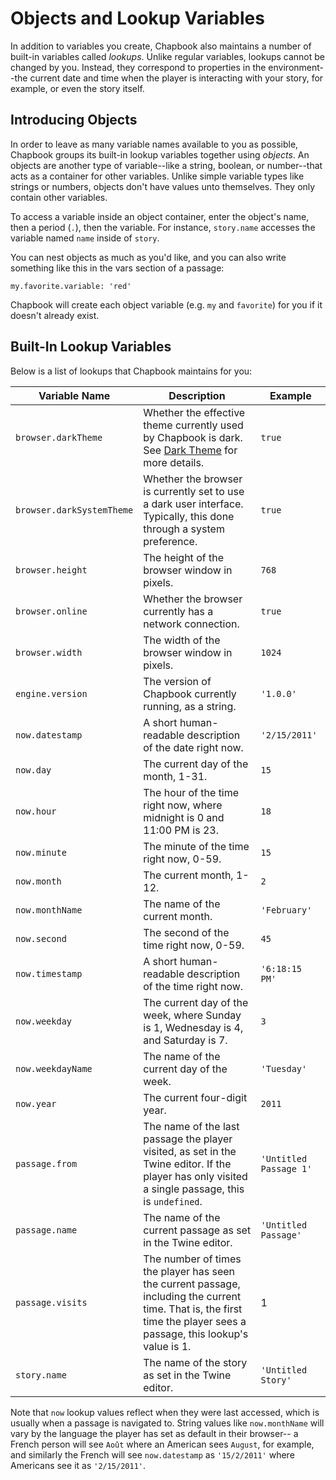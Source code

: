 # Objects and Lookup Variables

In addition to variables you create, Chapbook also maintains a number of
built-in variables called _lookups_. Unlike regular variables, lookups cannot be
changed by you. Instead, they correspond to properties in the environment--the
current date and time when the player is interacting with your story, for
example, or even the story itself.

## Introducing Objects

In order to leave as many variable names available to you as possible, Chapbook
groups its built-in lookup variables together using _objects_. An objects are
another type of variable--like a string, boolean, or number--that acts as a
container for other variables. Unlike simple variable types like strings or
numbers, objects don't have values unto themselves. They only contain other
variables.

To access a variable inside an object container, enter the object's name, then a
period (`.`), then the variable. For instance, `story.name` accesses the
variable named `name` inside of `story`.

You can nest objects as much as you'd like, and you can also write something
like this in the vars section of a passage:

```
my.favorite.variable: 'red'
```

Chapbook will create each object variable (e.g. `my` and `favorite`) for you if
it doesn't already exist.

## Built-In Lookup Variables

Below is a list of lookups that Chapbook maintains for you:

| Variable Name             | Description                                                                                                                                                           | Example                |
| ------------------------- | --------------------------------------------------------------------------------------------------------------------------------------------------------------------- | ---------------------- |
| `browser.darkTheme`       | Whether the effective theme currently used by Chapbook is dark. See [Dark Theme](../style/dark-theme.html) for more details.                                          | `true`                 |
| `browser.darkSystemTheme` | Whether the browser is currently set to use a dark user interface. Typically, this done through a system preference.                                                  | `true`                 |
| `browser.height`          | The height of the browser window in pixels.                                                                                                                           | `768`                  |
| `browser.online`          | Whether the browser currently has a network connection.                                                                                                               | `true`                 |
| `browser.width`           | The width of the browser window in pixels.                                                                                                                            | `1024`                 |
| `engine.version`          | The version of Chapbook currently running, as a string.                                                                                                               | `'1.0.0'`              |
| `now.datestamp`           | A short human-readable description of the date right now.                                                                                                             | `'2/15/2011'`          |
| `now.day`                 | The current day of the month, 1-31.                                                                                                                                   | `15`                   |
| `now.hour`                | The hour of the time right now, where midnight is 0 and 11:00 PM is 23.                                                                                               | `18`                   |
| `now.minute`              | The minute of the time right now, 0-59.                                                                                                                               | `15`                   |
| `now.month`               | The current month, 1-12.                                                                                                                                              | `2`                    |
| `now.monthName`           | The name of the current month.                                                                                                                                        | `'February'`           |
| `now.second`              | The second of the time right now, 0-59.                                                                                                                               | `45`                   |
| `now.timestamp`           | A short human-readable description of the time right now.                                                                                                             | `'6:18:15 PM'`         |
| `now.weekday`             | The current day of the week, where Sunday is 1, Wednesday is 4, and Saturday is 7.                                                                                    | `3`                    |
| `now.weekdayName`         | The name of the current day of the week.                                                                                                                              | `'Tuesday'`            |
| `now.year`                | The current four-digit year.                                                                                                                                          | `2011`                 |
| `passage.from`            | The name of the last passage the player visited, as set in the Twine editor. If the player has only visited a single passage, this is `undefined`.                    | `'Untitled Passage 1'` |
| `passage.name`            | The name of the current passage as set in the Twine editor.                                                                                                           | `'Untitled Passage'`   |
| `passage.visits`          | The number of times the player has seen the current passage, including the current time. That is, the first time the player sees a passage, this lookup's value is 1. | 1                      |
| `story.name`              | The name of the story as set in the Twine editor.                                                                                                                     | `'Untitled Story'`     |

Note that `now` lookup values reflect when they were last accessed, which is
usually when a passage is navigated to. String values like `now.monthName` will
vary by the language the player has set as default in their browser-- a French
person will see `Août` where an American sees `August`, for example, and
similarly the French will see `now.datestamp` as `'15/2/2011'` where Americans
see it as `'2/15/2011'`.
